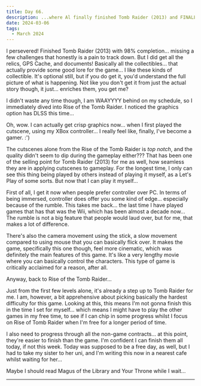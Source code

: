 ```yaml
---
title: Day 66.
description: ...where Al finally finished Tomb Raider (2013) and FINALLY begin his contracted game, Rise of the Tomb Raider.
date: 2024-03-06
tags: 
  - March 2024
---
```


I persevered! Finished Tomb Raider (2013) with 98% completion... missing a few challenges that honestly is a pain to track down. But I did get all the relics, GPS Cache, and documents! Basically all the collectibles... that actually provide some good lore for the game... I like these kinds of collectible. It's optional still, but if you do get it, you'd understand the full picture of what is happening. Not like you don't get it from just the actual story though, it just... enriches them, you get me?

I didn't waste any time though, I am WAAYYYY behind on my schedule, so I immediately dived into Rise of the Tomb Raider. I noticed the graphics option has DLSS this time...

Oh, wow. I can actually get crisp graphics now... when I first played the cutscene, using my XBox controller... I really feel like, finally, I've become a gamer. :')

The cutscenes alone from the Rise of the Tomb Raider is *top notch*, and the quality didn't seem to dip during the gameplay either??? That has been one of the selling point for Tomb Raider (2013) for me as well, how seamless they are in applying cutscenes to gameplay. For the longest time, I only can see this thing being played by others instead of playing it myself, as a Let's Play of some sorts. But now that I can play it myself...

First of all, I get it now when people prefer controller over PC. In terms of being immersed, controller does offer you some kind of edge... especially because of the rumble. This takes me back... the last time I have played games that has that was the Wii, which has been almost a decade now... The rumble is not a big feature that people would laud over, but for me, that makes a lot of difference.

There's also the camera movement using the stick, a slow movement compared to using mouse that you can basically flick over. It makes the game, specifically this one though, feel more cinematic, which was definitely the main features of this game. It's like a very lengthy movie where you can basically control the characters. This type of game is critically acclaimed for a reason, after all.

Anyway, back to Rise of the Tomb Raider...

Just from the first few levels alone, it's already a step up to Tomb Raider for me. I am, however, a bit apprehensive about picking basically the hardest difficulty for this game. Looking at this, this means I'm not gonna finish this in the time I set for myself... which means I might have to play the other games in my free time, to see if I can chip in some progress whilst I focus on Rise of Tomb Raider when I'm free for a longer period of time.

I also need to progress through all the non-game contracts... at this point, they're easier to finish than the game. I'm confident I can finish them all today, if not this week. Today was supposed to be a free day, as well, but I had to take my sister to her uni, and I'm writing this now in a nearest cafe whilst waiting for her...

Maybe I should read Magus of the Library and Your Throne while I wait...

------------